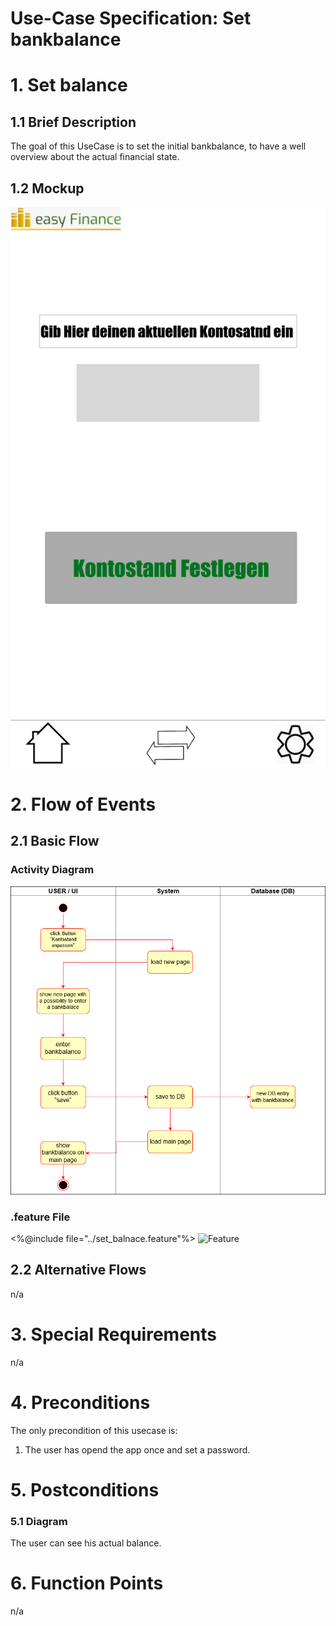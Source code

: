 # Use-Case Specification: Set bankbalance

# 1. Set balance

## 1.1 Brief Description

The goal of this UseCase is to set the initial bankbalance, to have a well overview about the actual financial state.

## 1.2 Mockup
![Mockup](./easyFinance-Kontostand.png)

# 2. Flow of Events

## 2.1 Basic Flow

### Activity Diagram
![Activity Diagram](./UseCaseBankbalance.png)

### .feature File
<%@include file="../set_balnace.feature"%>
![Feature](../set_balnace.feature)


## 2.2 Alternative Flows
n/a

# 3. Special Requirements
n/a

# 4. Preconditions
The only precondition of this usecase is:

 1. The user has opend the app once and set a password.

# 5. Postconditions

### 5.1 Diagram
The user can see his actual balance.

# 6. Function Points
n/a
